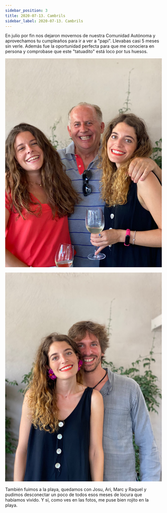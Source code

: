 ```yaml
---
sidebar_position: 3
title: 2020-07-13. Cambrils
sidebar_label: 2020-07-13. Cambrils
---
```


En julio por fin nos dejaron movernos de nuestra Comunidad Autónoma y aprovechamos tu cumpleaños para ir a ver a "papi". Llevabas casi 5 meses sin verle. Además fue la oportunidad perfecta para que me conociera en persona y comprobase que este "tatuadito" está loco por tus huesos.

![Cumpleaños](./foto1.jpg)

![Cumpleaños](./foto2.jpg)

También fuimos a la playa, quedamos con Josu, Ari, Marc y Raquel y pudimos desconectar un poco de todos esos meses de locura que habíamos vivido. Y sí, como ves en las fotos, me puse bien rojito en la playa.
